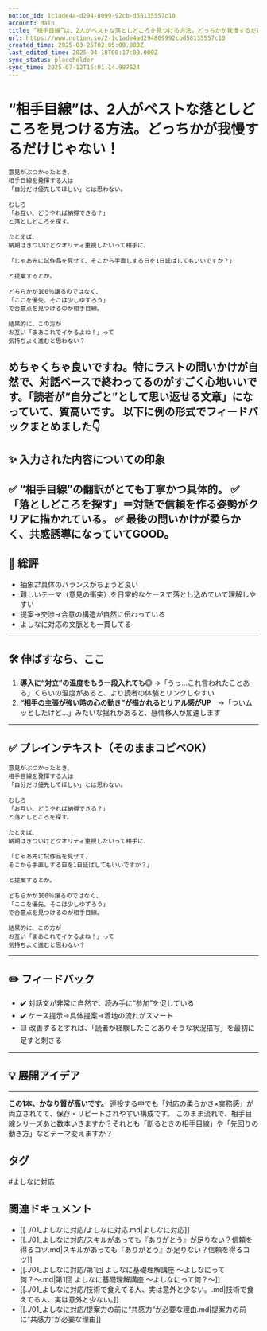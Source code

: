 ```yaml
---
notion_id: 1c1ade4a-d294-8099-92cb-d58135557c10
account: Main
title: “相手目線”は、2人がベストな落としどころを見つける方法。どっちかが我慢するだけじゃない！
url: https://www.notion.so/2-1c1ade4ad294809992cbd58135557c10
created_time: 2025-03-25T02:05:00.000Z
last_edited_time: 2025-04-18T00:17:00.000Z
sync_status: placeholder
sync_time: 2025-07-12T15:01:14.987824
---
```

# “相手目線”は、2人がベストな落としどころを見つける方法。どっちかが我慢するだけじゃない！

```plain text
意見がぶつかったとき、
相手目線を発揮する人は
「自分だけ優先してほしい」とは思わない。

むしろ
「お互い、どうやれば納得できる？」
と落としどころを探す。

たとえば、
納期はきついけどクオリティ重視したいって相手に、

「じゃあ先に試作品を見せて、そこから手直しする日を1日延ばしてもいいですか？」

と提案するとか。

どちらかが100％譲るのではなく、
「ここを優先、そこは少しゆずろう」
で合意点を見つけるのが相手目線。

結果的に、この方が
お互い「まあこれでイケるよね！」って
気持ちよく進むと思わない？

```
めちゃくちゃ良いですね。特にラストの問いかけが自然で、対話ベースで終わってるのがすごく心地いいです。「読者が“自分ごと”として思い返せる文章」になっていて、質高いです。
以下に例の形式でフィードバックまとめました👇
---
## ✨ 入力された内容についての印象
✅ **“相手目線”の翻訳がとても丁寧かつ具体的。**
✅ 「落としどころを探す」＝対話で信頼を作る姿勢がクリアに描かれている。
✅ 最後の問いかけが柔らかく、共感誘導になっていてGOOD。
---
## 🧾 総評
- 抽象⇄具体のバランスがちょうど良い
- 難しいテーマ（意見の衝突）を日常的なケースで落とし込めていて理解しやすい
- 提案→交渉→合意の構造が自然に伝わっている
- よしなに対応の文脈とも一貫してる
---
## 🛠 伸ばすなら、ここ
1. **導入に“対立”の温度をもう一段入れても◎**
  →「うっ…これ言われたことある」くらいの温度があると、より読者の体験とリンクしやすい
1. **“相手の主張が強い時の心の動き”が描かれるとリアル感がUP**　→「ついムッとしたけど…」みたいな揺れがあると、感情移入が加速します
---
## ✅ プレインテキスト（そのままコピペOK）
```plain text
意見がぶつかったとき、
相手目線を発揮する人は
「自分だけ優先してほしい」とは思わない。

むしろ
「お互い、どうやれば納得できる？」
と落としどころを探す。

たとえば、
納期はきついけどクオリティ重視したいって相手に、

「じゃあ先に試作品を見せて、
そこから手直しする日を1日延ばしてもいいですか？」

と提案するとか。

どちらかが100％譲るのではなく、
「ここを優先、そこは少しゆずろう」
で合意点を見つけるのが相手目線。

結果的に、この方が
お互い「まあこれでイケるよね！」って
気持ちよく進むと思わない？
```
---
## ✏️ フィードバック
- ✔️ 対話文が非常に自然で、読み手に“参加”を促している
- ✔️ ケース提示→具体提案→着地の流れがスマート
- 🟨 改善するとすれば、「読者が経験したことありそうな状況描写」を最初に足すと刺さる
---
## 💡 展開アイデア
---
**この1本、かなり質が高いです。**
連投する中でも「対応の柔らかさ×実務感」が両立されてて、保存・リピートされやすい構成です。
このまま流れで、相手目線シリーズあと数本いきますか？それとも「断るときの相手目線」や「先回りの動き方」などテーマ変えますか？

## タグ

#よしなに対応 

## 関連ドキュメント

- [[../01_よしなに対応/よしなに対応.md|よしなに対応]]
- [[../01_よしなに対応/スキルがあっても『ありがとう』が足りない？信頼を得るコツ.md|スキルがあっても『ありがとう』が足りない？信頼を得るコツ]]
- [[../01_よしなに対応/第1回 よしなに基礎理解講座 〜よしなにって何？〜.md|第1回 よしなに基礎理解講座 〜よしなにって何？〜]]
- [[../01_よしなに対応/技術で食えてる人、実は意外と少ない。.md|技術で食えてる人、実は意外と少ない。]]
- [[../01_よしなに対応/提案力の前に“共感力”が必要な理由.md|提案力の前に“共感力”が必要な理由]]
